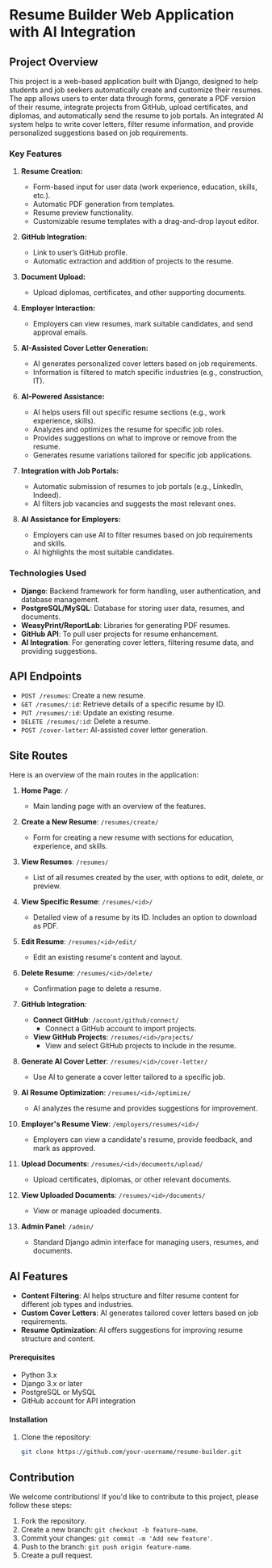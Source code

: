 # Resume Builder Web Application with AI Integration

## Project Overview

This project is a web-based application built with Django, designed to help students and job seekers automatically create and customize their resumes. The app allows users to enter data through forms, generate a PDF version of their resume, integrate projects from GitHub, upload certificates, and diplomas, and automatically send the resume to job portals. An integrated AI system helps to write cover letters, filter resume information, and provide personalized suggestions based on job requirements.

### Key Features

1. **Resume Creation:**
   - Form-based input for user data (work experience, education, skills, etc.).
   - Automatic PDF generation from templates.
   - Resume preview functionality.
   - Customizable resume templates with a drag-and-drop layout editor.

2. **GitHub Integration:**
   - Link to user’s GitHub profile.
   - Automatic extraction and addition of projects to the resume.

3. **Document Upload:**
   - Upload diplomas, certificates, and other supporting documents.

4. **Employer Interaction:**
   - Employers can view resumes, mark suitable candidates, and send approval emails.

5. **AI-Assisted Cover Letter Generation:**
   - AI generates personalized cover letters based on job requirements.
   - Information is filtered to match specific industries (e.g., construction, IT).

6. **AI-Powered Assistance:**
   - AI helps users fill out specific resume sections (e.g., work experience, skills).
   - Analyzes and optimizes the resume for specific job roles.
   - Provides suggestions on what to improve or remove from the resume.
   - Generates resume variations tailored for specific job applications.

7. **Integration with Job Portals:**
   - Automatic submission of resumes to job portals (e.g., LinkedIn, Indeed).
   - AI filters job vacancies and suggests the most relevant ones.

8. **AI Assistance for Employers:**
   - Employers can use AI to filter resumes based on job requirements and skills.
   - AI highlights the most suitable candidates.

### Technologies Used

- **Django**: Backend framework for form handling, user authentication, and database management.
- **PostgreSQL/MySQL**: Database for storing user data, resumes, and documents.
- **WeasyPrint/ReportLab**: Libraries for generating PDF resumes.
- **GitHub API**: To pull user projects for resume enhancement.
- **AI Integration**: For generating cover letters, filtering resume data, and providing suggestions.

## API Endpoints

- `POST /resumes`: Create a new resume.
- `GET /resumes/:id`: Retrieve details of a specific resume by ID.
- `PUT /resumes/:id`: Update an existing resume.
- `DELETE /resumes/:id`: Delete a resume.
- `POST /cover-letter`: AI-assisted cover letter generation.  

## Site Routes

Here is an overview of the main routes in the application:

1. **Home Page**: `/`
   - Main landing page with an overview of the features.

2. **Create a New Resume**: `/resumes/create/`
   - Form for creating a new resume with sections for education, experience, and skills.

3. **View Resumes**: `/resumes/`
   - List of all resumes created by the user, with options to edit, delete, or preview.

4. **View Specific Resume**: `/resumes/<id>/`
   - Detailed view of a resume by its ID. Includes an option to download as PDF.

5. **Edit Resume**: `/resumes/<id>/edit/`
   - Edit an existing resume's content and layout.

6. **Delete Resume**: `/resumes/<id>/delete/`
   - Confirmation page to delete a resume.

7. **GitHub Integration**:
   - **Connect GitHub**: `/account/github/connect/`
     - Connect a GitHub account to import projects.
   - **View GitHub Projects**: `/resumes/<id>/projects/`
     - View and select GitHub projects to include in the resume.

8. **Generate AI Cover Letter**: `/resumes/<id>/cover-letter/`
   - Use AI to generate a cover letter tailored to a specific job.

9. **AI Resume Optimization**: `/resumes/<id>/optimize/`
   - AI analyzes the resume and provides suggestions for improvement.

10. **Employer's Resume View**: `/employers/resumes/<id>/`
    - Employers can view a candidate's resume, provide feedback, and mark as approved.

11. **Upload Documents**: `/resumes/<id>/documents/upload/`
    - Upload certificates, diplomas, or other relevant documents.

12. **View Uploaded Documents**: `/resumes/<id>/documents/`
    - View or manage uploaded documents.

13. **Admin Panel**: `/admin/`
    - Standard Django admin interface for managing users, resumes, and documents.

## AI Features

- **Content Filtering**: AI helps structure and filter resume content for different job types and industries.
- **Custom Cover Letters**: AI generates tailored cover letters based on job requirements.
- **Resume Optimization**: AI offers suggestions for improving resume structure and content.

#### Prerequisites

- Python 3.x
- Django 3.x or later
- PostgreSQL or MySQL
- GitHub account for API integration

#### Installation

1. Clone the repository:
   ```bash
   git clone https://github.com/your-username/resume-builder.git

## Contribution

We welcome contributions! If you'd like to contribute to this project, please follow these steps:

1. Fork the repository.
2. Create a new branch: `git checkout -b feature-name`.
3. Commit your changes: `git commit -m 'Add new feature'`.
4. Push to the branch: `git push origin feature-name`.
5. Create a pull request.
